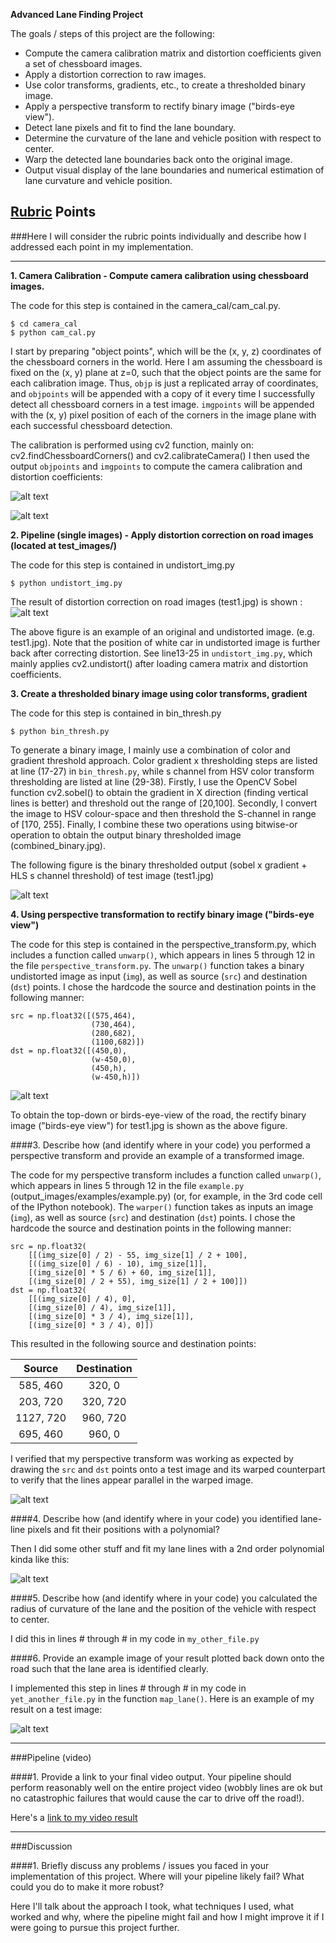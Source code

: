 **Advanced Lane Finding Project**

The goals / steps of this project are the following:

* Compute the camera calibration matrix and distortion coefficients given a set of chessboard images.
* Apply a distortion correction to raw images.
* Use color transforms, gradients, etc., to create a thresholded binary image.
* Apply a perspective transform to rectify binary image ("birds-eye view").
* Detect lane pixels and fit to find the lane boundary.
* Determine the curvature of the lane and vehicle position with respect to center.
* Warp the detected lane boundaries back onto the original image.
* Output visual display of the lane boundaries and numerical estimation of lane curvature and vehicle position.

[//]: # (Image References)

[image1]: ./examples/undistort_output.png "Undistorted"
[image1.5]: ./examples/corner_found.jpg "Corners found"
[image2]: ./figure_1.png "Road image and undistortion"
[image3]: ./output_images/combined_binary_test1.jpg "Binary thresholded output"
[image4]: ./output_images/unwarped_binary_test1.jpg "Warped binary thresholded output"
[image5]: ./examples/color_fit_lines.jpg "Fit Visual"
[image6]: ./examples/example_output.jpg "Output"
[video1]: ./project_video.mp4 "Video"

## [Rubric](https://review.udacity.com/#!/rubrics/571/view) Points
###Here I will consider the rubric points individually and describe how I addressed each point in my implementation.  

---

**1. Camera Calibration - Compute camera calibration using chessboard images.**

The code for this step is contained in the camera_cal/cam_cal.py.
```
$ cd camera_cal
$ python cam_cal.py
```
I start by preparing "object points", which will be the (x, y, z) coordinates of the chessboard corners in the world. Here I am assuming the chessboard is fixed on the (x, y) plane at z=0, such that the object points are the same for each calibration image.  Thus, `objp` is just a replicated array of coordinates, and `objpoints` will be appended with a copy of it every time I successfully detect all chessboard corners in a test image.  `imgpoints` will be appended with the (x, y) pixel position of each of the corners in the image plane with each successful chessboard detection.  

The calibration is performed using cv2 function, mainly on: cv2.findChessboardCorners() and cv2.calibrateCamera()
I then used the output `objpoints` and `imgpoints` to compute the camera calibration and distortion coefficients: 

![alt text][image1]

![alt text][image1.5]



**2. Pipeline (single images) - Apply distortion correction on road images (located at test_images/)**

The code for this step is contained in undistort_img.py
```
$ python undistort_img.py
```

The result of distortion correction on road images (test1.jpg) is shown :
![alt text][image2]

The above figure is an example of an original and undistorted image. (e.g. test1.jpg). Note that the position of white car in undistorted image is further back after correcting distortion. See line13-25 in ```undistort_img.py```, which mainly applies cv2.undistort() after loading camera matrix and distortion coefficients. 

**3. Create a thresholded binary image using color transforms, gradient**

The code for this step is contained in bin_thresh.py
```
$ python bin_thresh.py
```

To generate a binary image, I mainly use a combination of color and gradient threshold approach. Color gradient x thresholding steps are listed at line (17-27) in ```bin_thresh.py```, while s channel from HSV color transform thresholding are listed at line (29-38).
Firstly, I use the OpenCV Sobel function cv2.sobel() to obtain the gradient in X direction (finding vertical lines is better) and threshold out the range of [20,100].
Secondly, I convert the image to HSV colour-space and then threshold the S-channel in range of [170, 255].
Finally, I combine these two operations using bitwise-or operation to obtain the output binary thresholded image (combined_binary.jpg).

The following figure is the binary thresholded output (sobel x gradient + HLS s channel threshold) of test image (test1.jpg)

![alt text][image3]

**4. Using perspective transformation to rectify binary image ("birds-eye view")**

The code for this step is contained in the perspective_transform.py, which includes a function called `unwarp()`, which appears in lines 5 through 12 in the file `perspective_transform.py`.  The `unwarp()` function takes a binary undistorted image as input  (`img`), as well as source (`src`) and destination (`dst`) points.  I chose the hardcode the source and destination points in the following manner:
```
src = np.float32([(575,464),
                  (730,464), 
                  (280,682), 
                  (1100,682)])
dst = np.float32([(450,0),
                  (w-450,0),
                  (450,h),
                  (w-450,h)])
```

![alt text][image4]

To obtain the top-down or birds-eye-view of the road, the rectify binary image ("birds-eye view") for test1.jpg is shown as the above figure.


####3. Describe how (and identify where in your code) you performed a perspective transform and provide an example of a transformed image.

The code for my perspective transform includes a function called `unwarp()`, which appears in lines 5 through 12 in the file `example.py` (output_images/examples/example.py) (or, for example, in the 3rd code cell of the IPython notebook).  The `warper()` function takes as inputs an image (`img`), as well as source (`src`) and destination (`dst`) points.  I chose the hardcode the source and destination points in the following manner:

```
src = np.float32(
    [[(img_size[0] / 2) - 55, img_size[1] / 2 + 100],
    [((img_size[0] / 6) - 10), img_size[1]],
    [(img_size[0] * 5 / 6) + 60, img_size[1]],
    [(img_size[0] / 2 + 55), img_size[1] / 2 + 100]])
dst = np.float32(
    [[(img_size[0] / 4), 0],
    [(img_size[0] / 4), img_size[1]],
    [(img_size[0] * 3 / 4), img_size[1]],
    [(img_size[0] * 3 / 4), 0]])

```
This resulted in the following source and destination points:

| Source        | Destination   | 
|:-------------:|:-------------:| 
| 585, 460      | 320, 0        | 
| 203, 720      | 320, 720      |
| 1127, 720     | 960, 720      |
| 695, 460      | 960, 0        |

I verified that my perspective transform was working as expected by drawing the `src` and `dst` points onto a test image and its warped counterpart to verify that the lines appear parallel in the warped image.

![alt text][image4]

####4. Describe how (and identify where in your code) you identified lane-line pixels and fit their positions with a polynomial?

Then I did some other stuff and fit my lane lines with a 2nd order polynomial kinda like this:

![alt text][image5]

####5. Describe how (and identify where in your code) you calculated the radius of curvature of the lane and the position of the vehicle with respect to center.

I did this in lines # through # in my code in `my_other_file.py`

####6. Provide an example image of your result plotted back down onto the road such that the lane area is identified clearly.

I implemented this step in lines # through # in my code in `yet_another_file.py` in the function `map_lane()`.  Here is an example of my result on a test image:

![alt text][image6]

---

###Pipeline (video)

####1. Provide a link to your final video output.  Your pipeline should perform reasonably well on the entire project video (wobbly lines are ok but no catastrophic failures that would cause the car to drive off the road!).

Here's a [link to my video result](./project_video.mp4)

---

###Discussion

####1. Briefly discuss any problems / issues you faced in your implementation of this project.  Where will your pipeline likely fail?  What could you do to make it more robust?

Here I'll talk about the approach I took, what techniques I used, what worked and why, where the pipeline might fail and how I might improve it if I were going to pursue this project further.  

